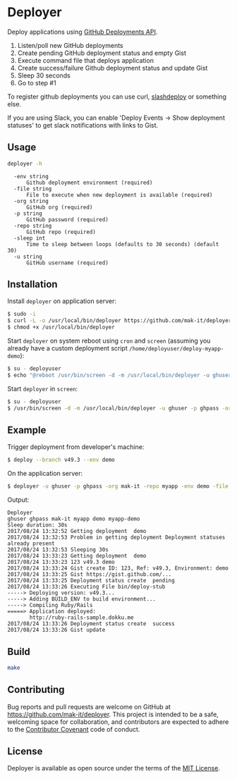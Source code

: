 # Deployer

Deploy applications using [GitHub Deployments API](https://developer.github.com/v3/repos/deployments/).

1. Listen/poll new GitHub deployments
2. Create pending GitHub deployment status and empty Gist
3. Execute command file that deploys application
4. Create success/failure Github deployment status and update Gist
5. Sleep 30 seconds
6. Go to step #1

To register github deployments you can use curl,
[slashdeploy](https://github.com/remind101/slashdeploy) or something else.

If you are using Slack, you can enable 'Deploy Events -> Show deployment statuses'
to get slack notifications with links to Gist.

## Usage

```bash
deployer -h
```

```
  -env string
      Github deployment environment (required)
  -file string
      File to execute when new deployment is available (required)
  -org string
      GitHub org (required)
  -p string
      GitHub password (required)
  -repo string
      GitHub repo (required)
  -sleep int
      Time to sleep between loops (defaults to 30 seconds) (default 30)
  -u string
      GitHub username (required)
```

## Installation

Install `deployer` on application server:

```bash
$ sudo -i
$ curl -L -o /usr/local/bin/deployer https://github.com/mak-it/deployer/releases/download/v0.2.0/deployer-linux-amd64
$ chmod +x /usr/local/bin/deployer
```

Start `deployer` on system reboot using `cron` and `screen` (assuming you already have a custom deployment script `/home/deployuser/deploy-myapp-demo`):

```bash
$ su - deployuser
$ echo "@reboot /usr/bin/screen -d -m /usr/local/bin/deployer -u ghuser -p ghpass -org mak-it -repo myapp -env demo -file /home/deployuser/deploy-myapp-demo -sleep 30" | crontab -
```

Start `deployer` in `screen`:

```bash
$ su - deployuser
$ /usr/bin/screen -d -m /usr/local/bin/deployer -u ghuser -p ghpass -org mak-it -repo myapp -env demo -file /home/deployuser/deploy-myapp-demo -sleep 30
 ```

## Example

Trigger deployment from developer's machine:

```bash
$ deploy --branch v49.3 --env demo
```

On the application server:

```bash
$ deployer -u ghuser -p ghpass -org mak-it -repo myapp -env demo -file bin/deploy-stub -sleep 30
```

Output:

```
Deployer
ghuser ghpass mak-it myapp demo myapp-demo
Sleep duration: 30s
2017/08/24 13:32:52 Getting deployment  demo
2017/08/24 13:32:53 Problem in getting deployment Deployment statuses already present
2017/08/24 13:32:53 Sleeping 30s
2017/08/24 13:33:23 Getting deployment  demo
2017/08/24 13:33:23 123 v49.3 demo
2017/08/24 13:33:24 Gist create ID: 123, Ref: v49.3, Environment: demo
2017/08/24 13:33:25 Gist https://gist.github.com/...
2017/08/24 13:33:25 Deployment status create  pending
2017/08/24 13:33:26 Executing File bin/deploy-stub
-----> Deploying version: v49.3...
-----> Adding BUILD_ENV to build environment...
-----> Compiling Ruby/Rails
=====> Application deployed:
       http://ruby-rails-sample.dokku.me
2017/08/24 13:33:26 Deployment status create  success
2017/08/24 13:33:26 Gist update
```

## Build

```bash
make
```

## Contributing

Bug reports and pull requests are welcome on GitHub at https://github.com/mak-it/deployer. This project is intended to be a safe, welcoming space for collaboration, and contributors are expected to adhere to the [Contributor Covenant](http://contributor-covenant.org) code of conduct.

## License

Deployer is available as open source under the terms of the [MIT License](http://opensource.org/licenses/MIT).
